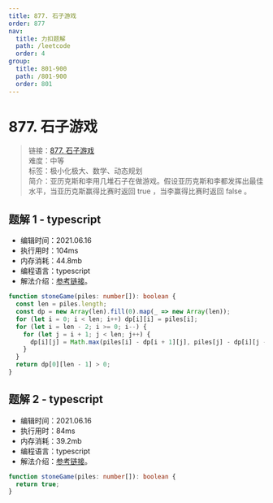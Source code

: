 ```yaml
---
title: 877. 石子游戏
order: 877
nav:
  title: 力扣题解
  path: /leetcode
  order: 4
group:
  title: 801-900
  path: /801-900
  order: 801
---
```


# 877. 石子游戏

> 链接：[877. 石子游戏](https://leetcode-cn.com/problems/stone-game/ray/)  
> 难度：中等  
> 标签：极小化极大、数学、动态规划  
> 简介：亚历克斯和李用几堆石子在做游戏。假设亚历克斯和李都发挥出最佳水平，当亚历克斯赢得比赛时返回 true ，当李赢得比赛时返回 false 。

## 题解 1 - typescript

- 编辑时间：2021.06.16
- 执行用时：104ms
- 内存消耗：44.8mb
- 编程语言：typescript
- 解法介绍：[参考链接](https://leetcode-cn.com/problems/stone-game/solution/shi-zi-you-xi-by-leetcode-solution/)。

```typescript
function stoneGame(piles: number[]): boolean {
  const len = piles.length;
  const dp = new Array(len).fill(0).map(_ => new Array(len));
  for (let i = 0; i < len; i++) dp[i][i] = piles[i];
  for (let i = len - 2; i >= 0; i--) {
    for (let j = i + 1; j < len; j++) {
      dp[i][j] = Math.max(piles[i] - dp[i + 1][j], piles[j] - dp[i][j - 1]);
    }
  }
  return dp[0][len - 1] > 0;
}
```

## 题解 2 - typescript

- 编辑时间：2021.06.16
- 执行用时：84ms
- 内存消耗：39.2mb
- 编程语言：typescript
- 解法介绍：[参考链接](https://leetcode-cn.com/problems/stone-game/solution/shi-zi-you-xi-by-leetcode-solution/)。

```typescript
function stoneGame(piles: number[]): boolean {
  return true;
}
```
